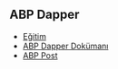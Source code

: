 ## ABP Dapper

- [Eğitim](https://www.youtube.com/watch?v=YFJ5qZzsMsI&list=PLBEMB-Eql15s3kaMvQ6pIobVk492a7s9j&index=19)
- [ABP Dapper Dokümanı](https://docs.abp.io/en/abp/latest/Dapper)
- [ABP Post](https://community.abp.io/videos/abp-dapper-867rfcx5)
